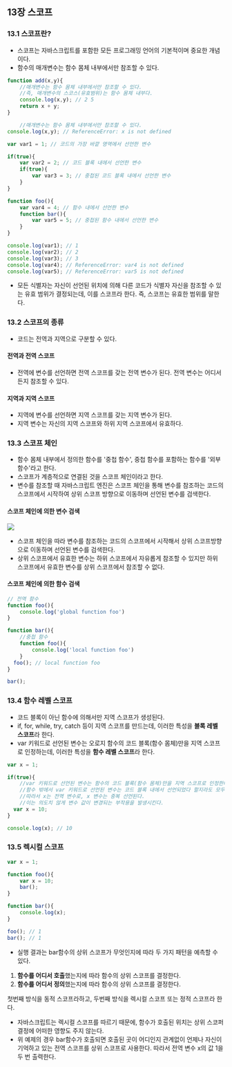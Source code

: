 ## 13장 스코프
### 13.1 스코프란?
- 스코프는 자바스크립트를 포함한 모든 프로그래밍 언어의 기본적이며 중요한 개념이다.
- 함수의 매개변수는 함수 몸체 내부에서만 참조할 수 있다.
```javascript
function add(x,y){
	//매개변수는 함수 몸체 내부에서만 참조할 수 있다.
  	//즉, 매개변수의 스코스(유효범위)는 함수 몸체 내부다.
  	console.log(x,y); // 2 5
  	return x + y;
}

	//매개변수는 함수 몸체 내부에서만 참조할 수 있다.
console.log(x,y); // ReferenceError: x is not defined
```
```javascript
var var1 = 1; // 코드의 가장 바깥 영역에서 선언한 변수

if(true){
	var var2 = 2; // 코드 블록 내에서 선언한 변수
  	if(true){
    	var var3 = 3; // 중첩된 코드 블록 내에서 선언한 변수
    }
}

function foo(){
	var var4 = 4; // 함수 내에서 선언한 변수
  	function bar(){
    	var var5 = 5; // 중첩된 함수 내에서 선언한 변수
    }
}

console.log(var1); // 1
console.log(var2); // 2
console.log(var3); // 3
console.log(var4); // ReferenceError: var4 is not defined
console.log(var5); // ReferenceError: var5 is not defined
```
- 모든 식별자는 자신이 선언된 위치에 의해 다른 코드가 식별자 자신을 참조할 수 있는 유효 범위가 결정되는데, 이를 스코프라 한다. 즉, 스코프는 유효한 범위를 말한다.

### 13.2 스코프의 종류
- 코드는 전역과 지역으로 구분할 수 있다.

#### 전역과 전역 스코프
- 전역에 변수를 선언하면 전역 스코프를 갖는 전역 변수가 된다. 전역 변수는 어디서든지 참조할 수 있다.

#### 지역과 지역 스코프
- 지역에 변수를 선언하면 지역 스코프를 갖는 지역 변수가 된다.
- 지역 변수는 자신의 지역 스코프와 하위 지역 스코프에서 유효하다.

### 13.3 스코프 체인
- 함수 몸체 내부에서 정의한 함수를 '중첩 함수', 중첩 함수를 포함하는 함수를 '외부 함수'라고 한다.
- 스코프가 계층적으로 연결된 것을 스코프 체인이라고 한다.
- 변수를 참조할 때 자바스크립트 엔진은 스코프 체인을 통해 변수를 참조하는 코드의 스코프에서 시작하여 상위 스코프 방향으로 이동하며 선언된 변수를 검색한다.

#### 스코프 체인에 의한 변수 검색
![](https://velog.velcdn.com/images/guddyd6761/post/695ccb79-f2f4-4712-98fc-cb74c0920c25/image.png)

- 스코프 체인을 따라 변수를 참조하는 코드의 스코프에서 시작해서 상위 스코프방향으로 이동하며 선언된 변수를 검색한다.
- 상위 스코프에서 유효한 변수는 하위 스코프에서 자유롭게 참조할 수 있지만 하위 스코프에서 유효한 변수를 상위 스코프에서 참조할 수 없다.

#### 스코프 체인에 의한 함수 검색
```javascript
// 전역 함수
function foo(){
	console.log('global function foo')
}

function bar(){
	//중첩 함수
  	function foo(){
    	console.log('local function foo')
    }
  foo(); // local function foo
}

bar();
```

### 13.4 함수 레벨 스코프
- 코드 블록이 아닌 함수에 의해서만 지역 스코프가 생성된다.
- if, for, while, try, catch 등이 지역 스코프를 만드는데, 이러한 특성을 **블록 레벨 스코프**라 한다.
- var 키워드로 선언된 변수는 오로지 함수의 코드 블록(함수 몸체)만을 지역 스코프로 인정하는데, 이러한 특성을 **함수 레벨 스코프**라 한다.
```javascript
var x = 1;

if(true){
	//var 키워드로 선언된 변수는 함수의 코드 블록(함수 몸체)만을 지역 스코프로 인정한다.
  	//함수 밖에서 var 키워드로 선언된 변수는 코드 블록 내에서 선언되었다 할지라도 모두 전역 변수다.
  	//따라서 x는 전역 변수로, x 변수는 중복 선언된다.
  	//이는 의도치 않게 변수 값이 변경되는 부작용을 발생시킨다.
  var x = 10;
}

console.log(x); // 10

```

### 13.5 렉시컬 스코프
```javascript
var x = 1;

function foo(){
	var x = 10;
  	bar();
}

function bar(){
	console.log(x);
}

foo(); // 1
bar(); // 1
```
- 실행 결과는 bar함수의 상위 스코프가 무엇인지에 따라 두 가지 패턴을 예측할 수 있다.
1. **함수를 어디서 호출**했는지에 따라 함수의 상위 스코프를 결정한다.
2. **함수를 어디서 정의**했는지에 따라 함수의 상위 스코프를 결정한다.

첫번째 방식을 동적 스코프라하고, 두번째 방식을 렉시컬 스코프 또는 정적 스코프라 한다.

- 자바스크립트는 렉시컬 스코프를 따르기 때문에, 함수가 호출된 위치는 상위 스코퍼 결정에 어떠한 영향도 주지 않는다.
- 위 예제의 경우 bar함수가 호출되면 호출된 곳이 어디인지 관계없이 언제나 자신이 기억하고 있는 전역 스코프를 상위 스코프로 사용한다. 따라서 전역 변수 x의 값 1을 두 번 출력한다.


